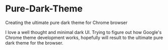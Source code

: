 # Pure-Dark-Theme
Creating the ultimate pure dark theme for Chrome browser

I love a well thought and minimal dark UI. Trying to figure out how Google's Chrome theme development works, hopefully will result to the ultimate pure dark theme for the browser.
